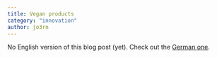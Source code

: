 ```yaml
---
title: Vegan products
category: "innovation"
author: jo3rn
---
```


No English version of this blog post (yet). Check out the [German one](/de/blog/vegan-list).
